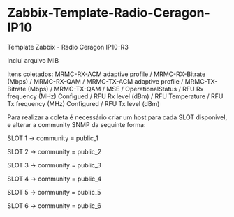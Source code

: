 # Zabbix-Template-Radio-Ceragon-IP10
Template Zabbix - Radio Ceragon IP10-R3

Inclui arquivo MIB

Itens coletados: MRMC-RX-ACM adaptive profile / MRMC-RX-Bitrate (Mbps) / MRMC-RX-QAM / MRMC-TX-ACM adaptive profile / MRMC-TX-Bitrate (Mbps) / MRMC-TX-QAM / MSE / OperationalStatus / RFU Rx frequency (MHz) Configued / RFU Rx level (dBm) / RFU Temperature / RFU Tx frequency (MHz) Configured / RFU Tx level (dBm)

Para realizar a coleta é necessário criar um host para cada SLOT disponivel, e alterar a community SNMP da seguinte forma:

SLOT 1 -> community = public_1

SLOT 2 -> community = public_2

SLOT 3 -> community = public_3

SLOT 4 -> community = public_4

SLOT 5 -> community = public_5

SLOT 6 -> community = public_6
